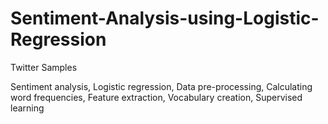 # Sentiment-Analysis-using-Logistic-Regression
Twitter Samples

Sentiment analysis, Logistic regression, Data pre-processing, Calculating word frequencies, Feature extraction, Vocabulary creation, Supervised learning
